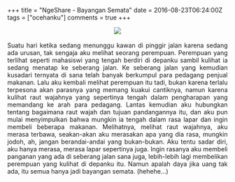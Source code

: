 +++
title = "NgeShare - Bayangan Semata"
date = 2016-08-23T06:24:00Z
tags = ["ocehanku"]
comments = true
+++

<center><img border="0" data-original-height="600" data-original-width="1200" src="https://2.bp.blogspot.com/-NsGo7RbANm4/XDUofkHCtCI/AAAAAAAASyI/qweTXhDaN8wIMsntSeSNCS1y_wCCHnPhgCLcBGAs/s1600/story.png" /></center><br /><div style="text-align: justify;">Suatu hari ketika sedang menunggu kawan di pinggir jalan karena sedang ada urusan, tak sengaja aku melihat seorang perempuan. Perempuan yang terlihat seperti mahasiswi yang tengah berdiri di depanku sambil kulihat ia sedang menatap ke seberang jalan. Ke seberang jalan yang kemudian kusadari ternyata di sana telah banyak berkumpul para pedagang penjual makanan. Lalu aku kembali melihat perempuan itu tadi, bukan karena terlalu terpesona akan parasnya yang memang kuakui cantiknya, namun karena kulihat raut wajahnya yang sepertinya tengah dalam pengharapan yang memandang ke arah para pedagang. Lantas kemudian aku hubungkan tentang bagaimana raut wajah dan tujuan pandangannya itu, dan aku pun mulai menyimpulkan bahwa mungkin ia tengah dalam rasa lapar dan ingin membeli beberapa makanan. Melihatnya, melihat raut wajahnya, aku merasa terbawa, seakan-akan aku merasakan apa yang dia rasa, mungkin jodoh, ah, jangan berandai-andai yang bukan-bukan. Aku tentu sadar diri, aku hanya merasa, merasa lapar sepertinya juga. Ingin rasanya aku membeli panganan yang ada di seberang jalan sana juga, lebih-lebih lagi membelikan perempuan yang kulihat di depanku itu. Namun apalah daya jika uang tak ada, itu semua hanya jadi bayangan semata. (hehehe...)</div>
